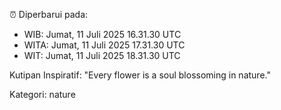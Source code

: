 ⏰ Diperbarui pada:
- WIB: Jumat, 11 Juli 2025 16.31.30 UTC
- WITA: Jumat, 11 Juli 2025 17.31.30 UTC
- WIT: Jumat, 11 Juli 2025 18.31.30 UTC

Kutipan Inspiratif:
"Every flower is a soul blossoming in nature."


Kategori: nature

